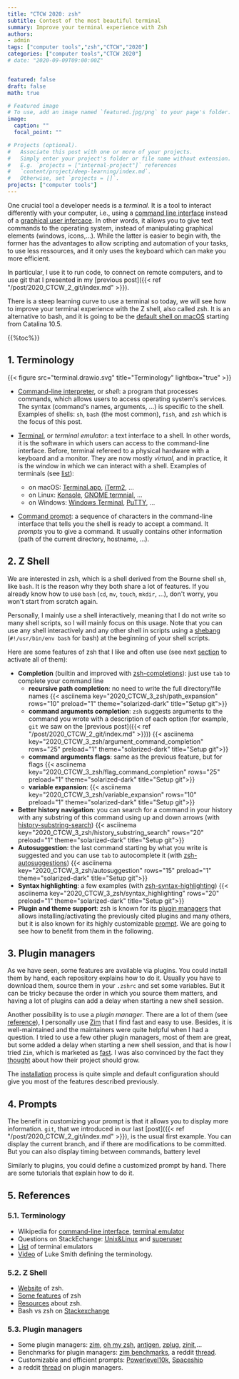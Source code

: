```yaml
---
title: "CTCW 2020: zsh"
subtitle: Contest of the most beautiful terminal
summary: Improve your terminal experience with Zsh
authors:
- admin
tags: ["computer tools","zsh","CTCW","2020"]
categories: ["computer tools","CTCW 2020"]
# date: "2020-09-09T09:00:00Z"


featured: false
draft: false
math: true

# Featured image
# To use, add an image named `featured.jpg/png` to your page's folder. 
image:
  caption: ""
  focal_point: ""

# Projects (optional).
#   Associate this post with one or more of your projects.
#   Simply enter your project's folder or file name without extension.
#   E.g. `projects = ["internal-project"]` references 
#   `content/project/deep-learning/index.md`.
#   Otherwise, set `projects = []`.
projects: ["computer tools"]
---
```


One crucial tool a developer needs is a *terminal*. It is a tool to interact differently with your computer, i.e., using a [command line interface](https://en.wikipedia.org/wiki/Command-line_interface#Anatomy_of_a_shell_CLI) instead of a [graphical user infercace](https://en.wikipedia.org/wiki/Graphical_user_interface). In other words, it allows you to give text commands to the operating system, instead of manipulating graphical elements (windows, icons,...). While the latter is easier to begin with, the former has the advantages to allow scripting and automation of your tasks, to use less ressources, and it only uses the keyboard which can make you more efficient.

In particular, I use it to run code, to connect on remote computers, and to use git that I presented in my [previous post]({{< ref "/post/2020_CTCW_2_git/index.md" >}}).

There is a steep learning curve to use a terminal so today, we will see how to improve your terminal experience with the Z shell, also called zsh. It is an alternative to bash, and it is going to be the [default shell on macOS](https://support.apple.com/en-us/HT208050) starting from Catalina 10.5.

{{%toc%}}

## 1. Terminology

{{< figure src="terminal.drawio.svg" title="Terminology" lightbox="true" >}}

- [Command-line interpreter](https://en.wikipedia.org/wiki/Command-line_interface), or *shell*: a program that processes commands, which allows users to access operating system's services. The syntax (command's names, arguments, ...) is specific to the shell. Examples of shells: `sh`, `bash` (the most common), `fish`, and `zsh` which is the focus of this post.
- [Terminal](https://en.wikipedia.org/wiki/Terminal_emulator), or *terminal emulator*: a text interface to a shell. In other words, it is the software in which users can access to the command-line interface. Before, terminal refereed to a physical hardware with a keyboard and a monitor. They are now mostly *virtual*, and in practice, it is the window in which we can interact with a shell. Examples of terminals (see [list](https://en.wikipedia.org/wiki/List_of_terminal_emulators)):
  - on macOS: [Terminal.app](https://en.wikipedia.org/wiki/Terminal_(macOS)), [iTerm2](https://www.iterm2.com), ...
  - on Linux: [Konsole](https://konsole.kde.org), [GNOME termnial](https://en.wikipedia.org/wiki/GNOME_Terminal), ...
  - on Windows: [Windows Terminal](https://devblogs.microsoft.com/commandline/introducing-windows-terminal/), [PuTTY](https://www.chiark.greenend.org.uk/~sgtatham/putty/), ...

- [Command prompt](https://en.wikipedia.org/wiki/Command-line_interface#Command_prompt): a sequence of characters in the command-line interface that tells you the shell is ready to accept a command. It *prompts* you to give a command. It usually contains other information (path of the current directory, hostname, ...).

## 2. Z Shell

We are interested in zsh, which is a shell derived from the Bourne shell `sh`, like `bash`. It is the reason why they both share a lot of features. If you already know how to use `bash` (`cd`, `mv`, `touch`, `mkdir`, ...), don't worry, you won't start from scratch again.

Personally, I mainly use a shell interactively, meaning that I do not write so many shell scripts, so I will mainly focus on this usage. Note that you can use any shell interactively and any other shell in scripts using a [shebang](https://en.wikipedia.org/wiki/Shebang_(Unix)) (`#!/usr/bin/env bash` for bash) at the beginning of your shell scripts.

Here are some features of zsh that I like and often use (see next [section](#3-plugin-managers) to activate all of them):

- **Completion** (builtin and improved with [zsh-completions](https://github.com/zsh-users/zsh-completions)): just use `tab` to complete your command line
  - **recursive path completion**: no need to write the full directory/file names
{{< asciinema key="2020_CTCW_3_zsh/path_expansion" rows="10" preload="1" theme="solarized-dark" title="Setup git">}}
  - **command arguments completion**: `zsh` suggests arguments to the command you wrote with a description of each option (for example, `git` we saw on the [previous post]({{< ref "/post/2020_CTCW_2_git/index.md" >}})) {{< asciinema key="2020_CTCW_3_zsh/argument_command_completion" rows="25" preload="1" theme="solarized-dark" title="Setup git">}}
  - **command arguments flags**: same as the previous feature, but for flags {{< asciinema key="2020_CTCW_3_zsh/flag_command_completion" rows="25" preload="1" theme="solarized-dark" title="Setup git">}}
  - **variable expansion**: {{< asciinema key="2020_CTCW_3_zsh/variable_expansion" rows="10" preload="1" theme="solarized-dark" title="Setup git">}}
- **Better history navigation**: you can search for a command in your history with any substring of this command using up and down arrows (with [history-substring-search](https://github.com/zsh-users/zsh-history-substring-search)) {{< asciinema key="2020_CTCW_3_zsh/history_substring_search" rows="20" preload="1" theme="solarized-dark" title="Setup git">}}
- **Autosuggestion**: the last command starting by what you write is suggested and you can use `tab` to autocomplete it (with [zsh-autosuggestions](https://github.com/zsh-users/zsh-autosuggestions))
{{< asciinema key="2020_CTCW_3_zsh/autosuggestion" rows="15" preload="1" theme="solarized-dark" title="Setup git">}}
- **Syntax highlighting**: a few examples (with [zsh-syntax-highlighting](https://github.com/zsh-users/zsh-syntax-highlighting)) {{< asciinema key="2020_CTCW_3_zsh/syntax_highlighting" rows="20" preload="1" theme="solarized-dark" title="Setup git">}}
- **Plugin and theme support**: zsh is known for its [plugin managers](#3-plugin-managers) that allows installing/activating the previously cited plugins and many others, but it is also known for its highly customizable [prompt](#4-prompts). We are going to see how to benefit from them in the following.

## 3. Plugin managers

As we have seen, some features are available via plugins. You could install them by hand, each repository explains how to do it. Usually you have to download them, source them in your `.zshrc` and set some variables. But it can be tricky because the order in which you source them matters, and having a lot of plugins can add a delay when starting a new shell session.

Another possibility is to use a *plugin manager*. There are a lot of them (see [reference](#53-plugin-managers)), I personally use [Zim](https://github.com/zimfw/zimfw) that I find fast and easy to use. Besides, it is well-maintained and the maintainers were quite helpful when I had a question. I tried to use a few other plugin managers, most of them are great, but some added a delay when starting a new shell session, and that is how I tried `Zim`, which is marketed as [fast](https://github.com/zimfw/zimfw/wiki/Speed). I was also convinced by the fact they [thought](https://github.com/zimfw/zimfw/issues/88) about how their project should grow.

The [installation](https://github.com/zimfw/zimfw#installation) process is quite simple and default configuration should give you most of the features described previously.

## 4. Prompts

The benefit in customizing your prompt is that it allows you to display more information. `git`, that we introduced in our last [post]({{< ref "/post/2020_CTCW_2_git/index.md" >}}), is the usual first example. You can display the current branch, and if there are modifications to be committed. But you can also display timing between commands, battery level

Similarly to plugins, you could define a customized prompt by hand. There are some tutorials that explain how to do it.

## 5. References

### 5.1. Terminology

- Wikipedia for [command-line interface](https://en.wikipedia.org/wiki/Command-line_interface#Anatomy_of_a_shell_CLI), [terminal emulator](https://en.wikipedia.org/wiki/Terminal_emulator)
- Questions on StackEchange: [Unix&Linux](https://unix.stackexchange.com/questions/4126/what-is-the-exact-difference-between-a-terminal-a-shell-a-tty-and-a-con) and [superuser](https://superuser.com/questions/144666/what-is-the-difference-between-shell-console-and-terminal)
- [List](https://en.wikipedia.org/wiki/List_of_terminal_emulators) of terminal emulators
- [Video](https://www.youtube.com/watch?v=hMSByvFHOro) of Luke Smith defining the terminology.

### 5.2. Z Shell

- [Website](http://zsh.sourceforge.net) of zsh.
- [Some features](https://github.com/hmml/awesome-zsh) of zsh
- [Resources](https://github.com/unixorn/awesome-zsh-plugins#generic-zsh) about zsh.
- Bash vs zsh on [Stackexchange](https://apple.stackexchange.com/questions/361870/what-are-the-practical-differences-between-bash-and-zsh)

### 5.3. Plugin managers

- Some plugin managers: [zim](https://github.com/zimfw/zimfw), [oh my zsh](https://ohmyz.sh), [antigen](https://github.com/zsh-users/antigen), [zplug](https://github.com/zplug/zplug), [zinit](https://github.com/zdharma/zinit),...
- Benchmarks for plugin managers: [zim benchmarks](https://github.com/zimfw/zimfw/wiki/Speed), a reddit [thread](https://www.reddit.com/r/zsh/comments/ak0vgi/a_comparison_of_all_the_zsh_plugin_mangers_i_used/).
- Customizable and efficient prompts: [Powerlevel10k](https://github.com/romkatv/powerlevel10k), [Spaceship](https://github.com/denysdovhan/spaceship-prompt)
- a reddit [thread](https://www.reddit.com/r/zsh/comments/bj6rwz/what_is_a_good_ohmyzsh_alternative/) on plugin managers.
